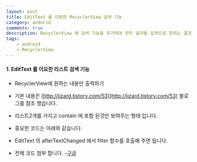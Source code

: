 ```yaml
---
layout: post
title: EditText 를 이용한 RecyclerView 검색 기능
category: andorid
comments: true
description: RecyclerView 에 검색 기능을 추가하여 한두 글자를 입력으로 원하는 결과만 확인 하는 방법
tags:
    - android
    - RecyclerView     
---
```




#### 1. EditText 를 이요한 리스트 검색 기능

  - RecyclerView에 원하는 내용만 출력하기
  - 기본 내용은 [http://jizard.tistory.com/53](http://jizard.tistory.com/53) 블로그를 참조 했습니다.
  - 리스트2개를 가지고  contain 에 포함 된것만 보여주는 형태 입니다.
  - 중요한 코드는 아래와 같습니다.
    <script src="https://gist.github.com/pyeongho/fbe79093772cfa1b62fc3f97659bdaed.js"></script>

  - EditText 의 afterTextChanged 에서 filter 함수를 호출해 주면 됩니다.  
  - 전체 코드 첨부 합니다.
      -[구글](/assets/zip/post/ListViewSearch.zip)


